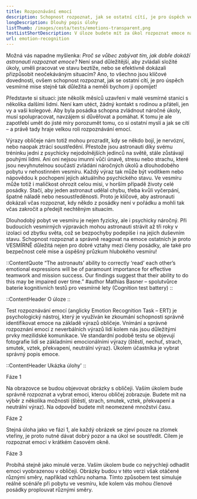 ```yaml
---
title: Rozpoznávání emocí
description: Schopnost rozpoznat, jak se ostatní cítí, je pro úspěch vesmírné mise stejně tak důležitá a neměli bychom ji opomíjet!
longDescription: Dlouhý popis úlohy
listThumb: /images/cesta/tests/emotions-transparent.png
testListShortDescription: V úloze budete mít za úkol rozpoznat emoce na základě výrazů obličeje.
url: emotion-recognition
---
```


Možná vás napadne myšlenka: *Proč se vůbec zabývat tím, jak dobře dokáží astronauti rozpoznat emoce?* Není snad důležitější, aby zvládali složité úkoly, uměli pracovat ve stavu beztíže, nebo se efektivně dokázali přizpůsobit neočekáváným situacím? Ano, to všechno jsou klíčové dovednosti, ovšem schopnost rozpoznat, jak se ostatní cítí, je pro úspěch vesmírné mise stejně tak důležitá a neměli bychom ji opomíjet!

Představte si situaci: jste několik měsíců uzavřeni v malé vesmírné stanici s několika dalšími lidmi. Není kam utéct, žádný kontakt s rodinou a přáteli, jen vy a vaši kolegové. Aby byla posádka schopna zvládnout náročné úkoly, musí spolupracovat, navzájem si důvěřovat a pomáhat. K tomu je ale zapotřebí umět do jisté míry porozumět tomu, co si ostatní myslí a jak se cítí – a právě tady hraje velkou roli rozpoznávání emocí.

Výrazy obličeje nám totiž mohou prozradit, kdy se někdo bojí, je nervózní, nebo naopak ztrácí soustředění. Přestože jsou astronauti díky svému tréninku jedni z psychicky nejodolnějších jedinců na světě, stále zůstávají pouhými lidmi. Ani oni nejsou imunní vůči únavě, stresu nebo strachu, které jsou nevyhnutelnou součástí zvládání náročných úkolů a dlouhodobého pobytu v nehostinném vesmíru. Každý výraz tak může být vodítkem nebo nápovědou k pochopení jejich aktuálního psychického stavu. Ve vesmíru může totiž i maličkost ohrozit celou misi, v horším případě životy celé posádky. Stačí, aby jeden astronaut udělal chybu, třeba kvůli vyčerpání, špatné náladě nebo nesoustředěnosti. Proto je klíčové, aby astronauti dokázali včas rozpoznat, kdy někdo z posádky není v pořádku a mohli tak včas zakročit a předejít nechtěným situacím.

Dlouhodobý pobyt ve vesmíru je nejen fyzicky, ale i psychicky náročný. Při budoucích vesmírných výpravách mohou astronauti strávit až tři roky v izolaci od zbytku světa, což se bezpochyby podepíše i na jejich duševním stavu. Schopnost rozpoznat a správně reagovat na emoce ostatních je proto VESMÍRNĚ důležitá nejen pro dobré vztahy mezi členy posádky, ale také pro bezpečnost celé mise a úspěšný průzkum hlubokého vesmíru!

::ContentQuote
“The astronauts’ ability to correctly ‘read’ each other’s emotional expressions will be of paramount importance for effective teamwork and mission success. Our findings suggest that their ability to do this may be impaired over time.”
#author
Mathias Basner – spolutvůrce baterie kognitivních testů pro vesmírné lety (Cognition test battery)
::

::ContentHeader
O úloze
::

Test rozpoznávání emocí (anglicky Emotion Recognition Task – ERT) je psychologický nástroj, který je využíván ke zkoumání schopnosti správně identifikovat emoce na základě výrazů obličeje. Vnímání a správné rozpoznání emocí z neverbálních výrazů lidí kolem nás jsou důležitými prvky mezilidské komunikace. Ve standardní podobě testu se objevují fotografie lidí se základními emocionálními výrazy (štěstí, nechuť, strach, smutek, vztek, překvapení, neutrální výraz). Úkolem účastníka je vybrat správný popis emoce.

::ContentHeader
Ukázka úlohy'
::

Fáze 1

Na obrazovce se budou objevovat obrázky s obličeji. Vaším úkolem bude správně rozpoznat a vybrat emoci, kterou obličej zobrazuje. Budete mít na výběr z několika možností (štěstí, strach, smutek, vztek, překvapení a neutrální výraz). Na odpověď budete mít neomezené množství času.

Fáze 2

Stejná úloha jako ve fázi 1, ale každý obrázek se zjeví pouze na zlomek vteřiny, je proto nutné dávat dobrý pozor a na úkol se soustředit. Cílem je rozpoznat emoci v krátkém časovém okně.

Fáze 3

Probíhá stejně jako minulé verze. Vaším úkolem bude co nejrychleji odhadlit emoci vyobrazenou v obličeji. Obrázky budou v této verzi však otáčené různými směry, například vzhůru nohama. Tímto způsobem test simuluje reálné scénáře při pobytu ve vesmíru, kde kolem vás mohou členové posádky proplouvat různými směry.